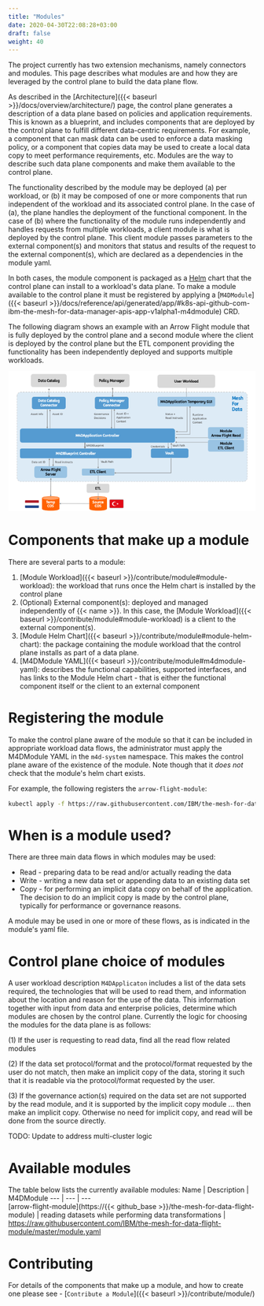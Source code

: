 ```yaml
---
title: "Modules"
date: 2020-04-30T22:08:28+03:00
draft: false
weight: 40
---
```


The project currently has two extension mechanisms, namely connectors and modules. 
This page describes what modules are and how they are leveraged by the control plane to build the data plane flow.  

As described in the [Architecture]({{< baseurl >}}/docs/overview/architecture/) page, the control plane generates a description of a data plane based on policies and application requirements. This is known as a blueprint, and includes components that are deployed by the control plane to fulfill different data-centric requirements.  For example, a component that can mask data can be used to enforce a data masking policy, or a component that copies data may be used to create a local data copy to meet performance requirements, etc. Modules are the way to describe such data plane components and make them available to the control plane. 

The functionality described by the module may be deployed (a) per workload, or (b) it may be composed of one or more components that run independent of the workload and its associated control plane.  In the case of (a), the plane handles the deployment of the functional component. In the case of (b) where the functionality of the module runs independently and handles requests from multiple workloads, a client module is what is deployed by the control plane.  This client module passes parameters to the external component(s) and monitors that status and results of the request to the external component(s), which are declared as a dependencies in the module yaml.

In both cases, the module component is packaged as a [Helm](https://helm.sh/) chart that the control plane can install to a workload's data plane. To make a module available to the control plane it must be registered by applying a [`M4DModule`]({{< baseurl >}}/docs/reference/api/generated/app/#k8s-api-github-com-ibm-the-mesh-for-data-manager-apis-app-v1alpha1-m4dmodule) CRD.

The following diagram shows an example with an Arrow Flight module that is fully deployed by the control plane and a second module where the client is deployed by the control plane but the ETL component providing the functionality has been independently deployed and supports multiple workloads.

![Example](ModuleArch2.png)


# Components that make up a module

There are several parts to a module:
1. [Module Workload]({{< baseurl >}}/contribute/module#module-workload): the workload that runs once the Helm chart is installed by the control plane
2. (Optional) External component(s): deployed and managed independently of {{< name >}}.  In this case, the [Module Workload]({{< baseurl >}}/contribute/module#module-workload) is a client to the external component(s).
3. [Module Helm Chart]({{< baseurl >}}/contribute/module#module-helm-chart): the package containing the module workload that the control plane installs as part of a data plane.
4. [M4DModule YAML]({{< baseurl >}}/contribute/module#m4dmodule-yaml): describes the functional capabilities, supported interfaces, and has links to the Module Helm chart - that is either the functional component itself or the client to an external component

# Registering the module

To make the control plane aware of the module so that it can be included in appropriate workload data flows, the administrator must apply the M4DModule YAML in the `m4d-system` namespace.  This makes the control plane aware of the existence of the module.  Note though that it *does not* check that the module's helm chart exists.

For example, the following registers the `arrow-flight-module`:
```bash
kubectl apply -f https://raw.githubusercontent.com/IBM/the-mesh-for-data-flight-module/master/module.yaml -n m4d-system
```

# When is a module used?

There are three main data flows in which modules may be used:
* Read - preparing data to be read and/or actually reading the data
* Write - writing a new data set or appending data to an existing data set
* Copy - for performing an implicit data copy on behalf of the application.  The decision to do an implicit copy is made by the control plane, typically for performance or governance reasons.

A module may be used in one or more of these flows, as is indicated in the module's yaml file.

# Control plane choice of modules

A user workload description `M4DApplicaton` includes a list of the data sets required, the technologies that will be used to read them, and information about the location and reason for the use of the data.  This information together with input from data and enterprise policies, determine which modules are chosen by the control plane. Currently the logic for choosing the modules for the data plane is as follows:

(1) If the user is requesting to read data, find all the read flow related modules

(2) If the data set protocol/format and the protocol/format requested by the user do not match, then make an implicit copy of the data, storing it such that it is readable via the protocol/format requested by the user.

(3) If the governance action(s) required on the data set are not supported by the read module, and it is supported by the implicit copy module ... then make an implicit copy. Otherwise no need for implicit copy, and read will be done from the source directly.

TODO: Update to address multi-cluster logic

# Available modules

The table below lists the currently available modules: 
Name | Description | M4DModule 
---  | ---         | ---      
[arrow-flight-module](https://{{< github_base >}}/the-mesh-for-data-flight-module) | reading datasets while performing data transformations | https://raw.githubusercontent.com/IBM/the-mesh-for-data-flight-module/master/module.yaml

<!-- implicit-copy-module is not listed because it's still only available as part of the project tests -->

# Contributing
For details of the components that make up a module, and how to create one please see -  [`Contribute a Module`]({{< baseurl >}}/contribute/module/)

